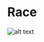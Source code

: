 # Race

![alt text](https://repository-images.githubusercontent.com/221849161/af3bc580-078b-11ea-9404-5c38556fc498)
